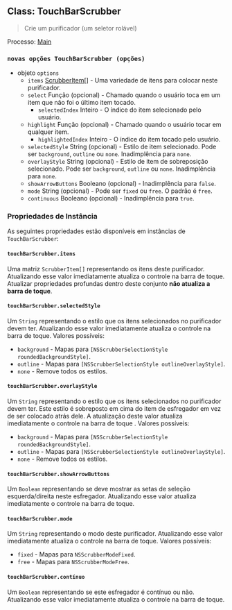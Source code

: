 ## Class: TouchBarScrubber

> Crie um purificador (um seletor rolável)

Processo: [Main](../glossary.md#main-process)

### `novas opções TouchBarScrubber (opções)`

* objeto `options`
  * `items` [ScrubberItem[]](structures/scrubber-item.md) - Uma variedade de itens para colocar neste purificador.
  * `select` Função (opcional) - Chamado quando o usuário toca em um item que não foi o último item tocado.
    * `selectedIndex` Inteiro - O índice do item selecionado pelo usuário.
  * `highlight` Função (opcional) - Chamado quando o usuário tocar em qualquer item.
    * `highlightedIndex` Inteiro - O índice do item tocado pelo usuário.
  * `selectedStyle` String (opcional) - Estilo de item selecionado. Pode ser `background`, `outline` ou `none`. Inadimplência para `none`.
  * `overlayStyle` String (opcional) - Estilo de item de sobreposição selecionado. Pode ser `background`, `outline` ou `none`. Inadimplência para `none`.
  * `showArrowButtons` Booleano (opcional) - Inadimplência para `false`.
  * `mode` String (opcional) - Pode ser `fixed` ou `free`. O padrão é `free`.
  * `continuous` Booleano (opcional) - Inadimplência para `true`.

### Propriedades de Instância

As seguintes propriedades estão disponíveis em instâncias de `TouchBarScrubber`:

#### `touchBarScrubber.itens`

Uma matriz `ScrubberItem[]` representando os itens deste purificador. Atualizando esse valor imediatamente atualiza o controle na barra de toque. Atualizar propriedades profundas dentro deste conjunto **não atualiza a barra de toque**.

#### `touchBarScrubber.selectedStyle`

Um `String` representando o estilo que os itens selecionados no purificador devem ter. Atualizando esse valor imediatamente atualiza o controle na barra de toque. Valores possíveis:

* `background` - Mapas para `[NSScrubberSelectionStyle roundedBackgroundStyle]`.
* `outline` - Mapas para `[NSScrubberSelectionStyle outlineOverlayStyle]`.
* `none` - Remove todos os estilos.

#### `touchBarScrubber.overlayStyle`

Um `String` representando o estilo que os itens selecionados no purificador devem ter. Este estilo é sobreposto em cima do item de esfregador em vez de ser colocado atrás dele. A atualização deste valor atualiza imediatamente o controle na barra de toque . Valores possíveis:

* `background` - Mapas para `[NSScrubberSelectionStyle roundedBackgroundStyle]`.
* `outline` - Mapas para `[NSScrubberSelectionStyle outlineOverlayStyle]`.
* `none` - Remove todos os estilos.

#### `touchBarScrubber.showArrowButtons`

Um `Boolean` representando se deve mostrar as setas de seleção esquerda/direita neste esfregador. Atualizando esse valor atualiza imediatamente o controle na barra de toque.

#### `touchBarScrubber.mode`

Um `String` representando o modo deste purificador. Atualizando esse valor imediatamente atualiza o controle na barra de toque. Valores possíveis:

* `fixed` - Mapas para `NSScrubberModeFixed`.
* `free` - Mapas para `NSScrubberModeFree`.

#### `touchBarScrubber.contínuo`

Um `Boolean` representando se este esfregador é contínuo ou não. Atualizando esse valor imediatamente atualiza o controle na barra de toque.
